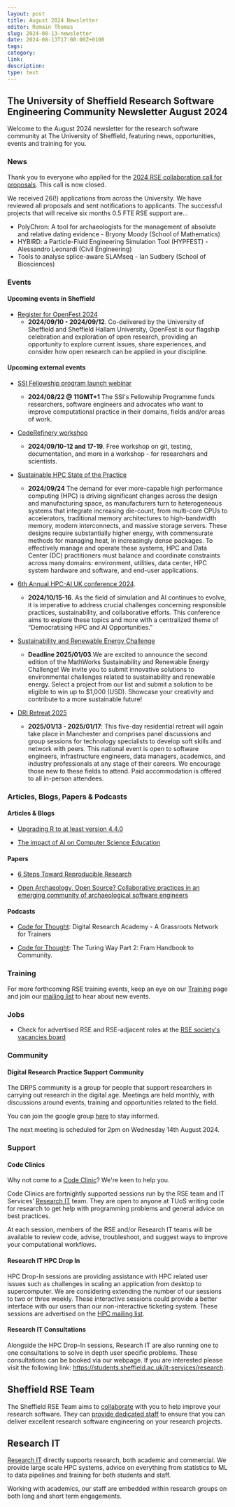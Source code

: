 ```yaml
---
layout: post
title: August 2024 Newsletter
editor: Romain Thomas
slug: 2024-08-13-newsletter
date: 2024-08-13T17:00:00Z+0100
tags:
category:
link:
description:
type: text
---
```


## The University of Sheffield Research Software Engineering Community Newsletter August 2024

Welcome to the August 2024 newsletter for the research software community at The University of Sheffield, featuring
news, opportunities, events and training for you.



### News

Thank you to everyone who applied for the [2024 RSE collaboration call for proposals](https://rse.shef.ac.uk/collaboration/RSEtime_call2024/). This call is now closed. 

We received 26(!) applications from across the University. We have reviewed all proposals and sent notifications to applicants. The successful projects that will receive six months 0.5 FTE RSE support are...

- PolyChron: A tool for archaeologists for the management of absolute and relative dating evidence - Bryony Moody (School of Mathematics)
- HYBIRD: a Particle-Fluid Engineering Simulation Tool (HYPFEST) - Alessandro Leonardi (Civil Engineering)
- Tools to analyse splice-aware SLAMseq - Ian Sudbery (School of Biosciences)


### Events

#### Upcoming events in Sheffield

<!-- List in chronological order -->

- [Register for OpenFest 2024](https://www.sheffield.ac.uk/openresearch/events/openfest-2024-call-proposals)
  - **2024/09/10 - 2024/09/12**. Co-delivered by the University of Sheffield and Sheffield Hallam University, OpenFest is our flagship celebration and exploration of open research, providing an opportunity to explore current issues, share experiences, and consider how open research can be applied in your discipline.


#### Upcoming external events

<!-- List in chronological order -->

- [SSI Fellowship program launch webinar](https://www.software.ac.uk/programmes/fellowship-programme/apply-fellowship-programme)
  - **2024/08/22 @ 11GMT+1** The SSI's Fellowship Programme funds researchers, software engineers and advocates who want to improve computational practice in their domains, fields and/or areas of work.


- [CodeRefinery workshop](https://coderefinery.github.io/2024-09-10-workshop/)
  - **2024/09/10-12 and 17-19**. Free workshop on git, testing, documentation, and more in a workshop - for researchers and scientists.

- [Sustainable HPC State of the Practice](https://sites.google.com/lbl.gov/sustainable-hpc-sop-workshop24/home)
  - **2024/09/24** The demand for ever more-capable high performance computing (HPC) is driving significant changes across the design and manufacturing space, as manufacturers turn to heterogeneous systems that integrate increasing die-count, from multi-core CPUs to accelerators, traditional memory architectures to high-bandwidth memory, modern interconnects, and massive storage servers. These designs require substantially higher energy, with commensurate methods for managing heat, in increasingly dense packages. To effectively manage and operate these systems, HPC and Data Center (DC) practitioners must balance and coordinate constraints across many domains: environment, utilities, data center, HPC system hardware and software, and end-user applications.

- [6th Annual HPC-AI UK conference 2024](https://www.hpcadvisorycouncil.com/events/2024/uk-conference/).
  - **2024/10/15-16**. As the field of simulation and AI continues to evolve, it is imperative to address crucial challenges concerning responsible practices, sustainability, and collaborative efforts. This conference aims to explore these topics and more with a centralized theme of “Democratising HPC and AI Opportunities.”

- [Sustainability and Renewable Energy Challenge](https://www.mathworks.com/academia/students/competitions/student-challenge/sustainability-and-renewable-energy-challenge.html)
  - **Deadline 2025/01/03**.We are excited to announce the second edition of the MathWorks Sustainability and Renewable Energy Challenge! We invite you to submit innovative solutions to environmental challenges related to sustainability and renewable energy. Select a project from our list and submit a solution to be eligible to win up to $1,000 (USD). Showcase your creativity and contribute to a more sustainable future!

- [DRI Retreat 2025](https://n8cir.org.uk/training-and-events/dri-retreat-2025/)
  - **2025/01/13 - 2025/01/17**: This five-day residential retreat will again take place in Manchester and comprises panel discussions and group sessions for technology specialists to develop soft skills and network with peers. This national event is open to software engineers, infrastructure engineers, data managers, academics, and industry professionals at any stage of their careers. We encourage those new to these fields to attend. Paid accommodation is offered to all in-person attendees.


### Articles, Blogs, Papers & Podcasts

#### Articles & Blogs


- [Upgrading R to at least version 4.4.0](https://rse.shef.ac.uk/blog/2024-07-19-faqs-for-upgrading-r/)

- [The impact of AI on Computer Science Education](https://cacm.acm.org/news/the-impact-of-ai-on-computer-science-education/)

#### Papers

- [6 Steps Toward Reproducible Research](https://zenodo.org/records/12744715)

- [Open Archaeology, Open Source? Collaborative practices in an emerging community of archaeological software engineers](https://intarch.ac.uk/journal/issue67/13/index.html)

#### Podcasts

- [Code for Thought](https://codeforthought.buzzsprout.com/1326658/15369343-en-digital-research-academy-a-grassroots-network-for-trainers):  Digital Research Academy - A Grassroots Network for Trainers

- [Code for Thought](https://codeforthought.buzzsprout.com/1326658/15355230-en-the-turing-way-part-2-from-handbook-to-community): The Turing Way Part 2: Fram Handbook to Community.


### Training


For more forthcoming RSE training events, keep an eye on our
[Training](https://rse.shef.ac.uk/training/) page and join our [mailing
list](https://groups.google.com/a/sheffield.ac.uk/g/rse-group) to hear about new events.

<!-- #### External Training -->

<!--#### Research IT Training-->

<!--Research IT courses have adopted a hybrid approach. The team will be providing their courses both online and in -->
<!--person for the first time since March 2020. The team provides a place for beginners or advanced users to expand -->
<!--their knowledge of HPC and different programming languages. The courses are part of the Doctoral Development -->
<!--Programme. For more information please visit our training registration web page (via VPN): -->
<!--[crs.shef.ac.uk](https://crs.shef.ac.uk).-->

<!--If a course is "sold out" please join the wait list by signing up - we regularly email people to encourage those -->
<!--that can no longer attend to cancel. Those on the wait list get early notification when the courses are run -->
<!--again.-->

<!-- ### Opportunities -->

<!-- - [Description](https://www.elsewhere.ac.uk/): -->
<!--   - More Details (optional) -->

### Jobs

- Check for advertised RSE and RSE-adjacent roles at the [RSE society's vacancies board](https://society-rse.org/careers/vacancies/)


### Community

#### Digital Research Practice Support Community

The DRPS community is a group for people that support researchers in carrying out research in the digital age. Meetings
are held monthly, with discussions around events, training and opportunities related to the field.

You can join the google group
[here](https://groups.google.com/u/1/a/sheffield.ac.uk/g/digital-research-practice-support-community-group/about) to
stay informed.

The next meeting is scheduled for 2pm on Wednesday 14th August 2024.


### Support

#### Code Clinics

Why not come to a [Code
Clinic](https://docs.google.com/forms/d/e/1FAIpQLScGXS55qjU0D0Zcz-KHOVcNTahcr3YC3H0OpoKBo3lWXWED5A/viewform)? We're keen
to help you.

Code Clinics are fortnightly supported sessions run by the RSE team and IT Services’ [Research
IT](https://www.sheffield.ac.uk/it-services/research) team. They are open to anyone at TUoS writing code for research to
get help with programming problems and general advice on best practices.

At each session, members of the RSE and/or Research IT teams will be available to review code, advise, troubleshoot, and
suggest ways to improve your computational workflows.

#### Research IT HPC Drop In

HPC Drop-In sessions are providing assistance with HPC related user issues such as challenges in scaling an application
from desktop to supercomputer. We are considering extending the number of our sessions to two or three weekly. These
interactive sessions could provide a better interface with our users than our non-interactive ticketing system. These
sessions are advertised on the [HPC mailing list](https://groups.google.com/u/1/a/sheffield.ac.uk/g/hpc).

#### Research IT Consultations

Alongside the HPC Drop-In sessions, Research IT are also running one to one consultations to solve in depth user
specific problems. These consultations can be booked via our webpage. If you are interested please visit the following
link: <https://students.sheffield.ac.uk/it-services/research>.

## Sheffield RSE Team

The Sheffield RSE Team aims to [collaborate](https://rse.shef.ac.uk/collaboration/) with you to help improve your
research software. They can [provide dedicated staff](https://rse.shef.ac.uk/collaboration/provision/) to ensure that
you can deliver excellent research software engineering on your research projects.

## Research IT

[Research IT](https://students.sheffield.ac.uk/it-services/research) directly supports research, both academic and
commercial.  We provide large scale HPC systems, advice on everything from statistics to ML to data pipelines and
training for both students and staff.

Working with academics, our staff are embedded within research groups on both long and short term engagements.
